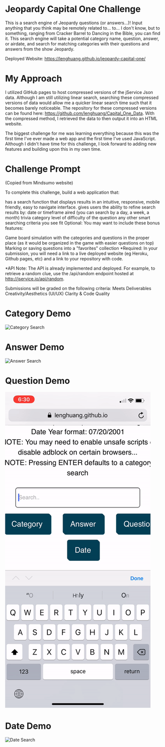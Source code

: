 # Jeopardy Capital One Challenge

This is a search engine of Jeopardy questions (or answers...)! Input anything that you think may be remotely related to... to... I don't know, but to something, ranging from Cracker Barrel to Dancing in the Bible, you can find it. This search engine will take a potential category name, question, answer, or airdate, and search for matching categories with their questions and answers from the show Jeopardy.

Deployed Website: https://lenghuang.github.io/jeopardy-capital-one/

# My Approach

I utilized GitHub pages to host compressed versions of the jService Json data. Although I am still utilizing linear search, searching these compressed versions of data would allow me a quicker linear search time such that it becomes barely noticeable. The repository for these compressed versions can be found here: https://github.com/lenghuang/Capital_One_Data. With the compressed method, I retrieved the data to then output it into an HTML website. 

The biggest challenge for me was learning everything because this was the first time I've ever made a web app and the first time I've used JavaScript. Although I didn't have time for this challenge, I look forward to adding new features and building upon this in my own time.

# Challenge Prompt

(Copied from Mindsumo website)

To complete this challenge, build a web application that:

has a search function that displays results in an intuitive, responsive, mobile friendly, easy to navigate interface.
gives users the ability to refine search results by: 
date or timeframe aired (you can search by a day,  a week, a month)
trivia category
level of difficulty of the question
any other smart searching criteria you see fit
Optional: You may want to include these bonus features:

Game board simulation with the categories and questions in the proper place (as it would be organized in the game with easier questions on top)
Marking or saving questions into a "favorites" collection
*Required: In your submission, you will need a link to a live deployed website (eg Heroku, Github pages, etc) and a link to your repository with code.

*API Note: The API is already implemented and deployed.  For example, to retrieve a random clue, use the /api/random endpoint hosted at http://jservice.io/api/random.

Submissions will be graded on the following criteria:
Meets Deliverables
Creativity/Aesthetics (UI/UX)
Clarity & Code Quality

# Category Demo
![Category Search](demo/category_demo.gif)

# Answer Demo
![Answer Search](demo/answer_demo.gif)

# Question Demo
![Question Search](demo/question_demo.gif)

# Date Demo
![Date Search](demo/date_demo.gif)
